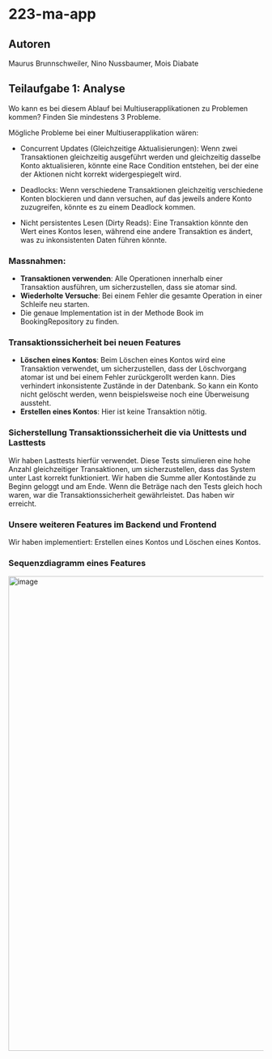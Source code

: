 # 223-ma-app

## Autoren

Maurus Brunnschweiler, Nino Nussbaumer, Mois Diabate

## Teilaufgabe 1: Analyse

Wo kann es bei diesem Ablauf bei Multiuserapplikationen zu Problemen kommen? Finden Sie mindestens 3 Probleme.

Mögliche Probleme bei einer Multiuserapplikation wären:

- Concurrent Updates (Gleichzeitige Aktualisierungen): Wenn zwei Transaktionen gleichzeitig ausgeführt werden und gleichzeitig dasselbe Konto aktualisieren, könnte eine Race Condition entstehen, bei der eine der Aktionen nicht korrekt widergespiegelt wird.

- Deadlocks: Wenn verschiedene Transaktionen gleichzeitig verschiedene Konten blockieren und dann versuchen, auf das jeweils andere Konto zuzugreifen, könnte es zu einem Deadlock kommen.

- Nicht persistentes Lesen (Dirty Reads): Eine Transaktion könnte den Wert eines Kontos lesen, während eine andere Transaktion es ändert, was zu inkonsistenten Daten führen könnte.

### Massnahmen:

- **Transaktionen verwenden**: Alle Operationen innerhalb einer Transaktion ausführen, um sicherzustellen, dass sie atomar sind.
- **Wiederholte Versuche**: Bei einem Fehler die gesamte Operation in einer Schleife neu starten.
- Die genaue Implementation ist in der Methode Book im BookingRepository zu finden.

### Transaktionssicherheit bei neuen Features

- **Löschen eines Kontos**: Beim Löschen eines Kontos wird eine Transaktion verwendet, um sicherzustellen, dass der Löschvorgang atomar ist und bei einem Fehler zurückgerollt werden kann. Dies verhindert inkonsistente Zustände in der Datenbank. So kann ein Konto nicht gelöscht werden, wenn beispielsweise noch eine Überweisung aussteht.
- **Erstellen eines Kontos**: Hier ist keine Transaktion nötig.

### Sicherstellung Transaktionssicherheit die via Unittests und Lasttests
Wir haben Lasttests hierfür verwendet. Diese Tests simulieren eine hohe Anzahl gleichzeitiger Transaktionen, um sicherzustellen, dass das System unter Last korrekt funktioniert. Wir haben die Summe aller Kontostände zu Beginn geloggt und am Ende. Wenn die Beträge nach den Tests gleich hoch waren, war die Transaktionssicherheit gewährleistet. Das haben wir erreicht.

### Unsere weiteren Features im Backend und Frontend
Wir haben implementiert: Erstellen eines Kontos und Löschen eines Kontos.


### Sequenzdiagramm eines Features
<img width="938" alt="image" src="https://github.com/user-attachments/assets/a2d63d77-4ef8-4499-a964-af49eac08195">
